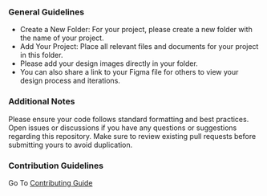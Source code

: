 ### General Guidelines

- Create a New Folder: For your project, please create a new folder with the name of your project.
- Add Your Project: Place all relevant files and documents for your project in this folder.
- Please add your design images directly in your folder.
- You can also share a link to your Figma file for others to view your design process and iterations.

### Additional Notes
Please ensure your code follows standard formatting and best practices.
Open issues or discussions if you have any questions or suggestions regarding this repository.
Make sure to review existing pull requests before submitting yours to avoid duplication.

### Contribution  Guidelines

Go To [Contributing Guide](/CONTRIBUTING.md)